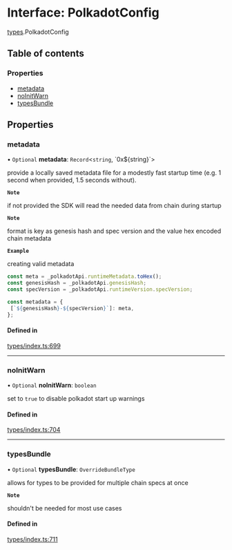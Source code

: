 # Interface: PolkadotConfig

[types](../wiki/types).PolkadotConfig

## Table of contents

### Properties

- [metadata](../wiki/types.PolkadotConfig#metadata)
- [noInitWarn](../wiki/types.PolkadotConfig#noinitwarn)
- [typesBundle](../wiki/types.PolkadotConfig#typesbundle)

## Properties

### metadata

• `Optional` **metadata**: `Record`<`string`, \`0x${string}\`\>

provide a locally saved metadata file for a modestly fast startup time (e.g. 1 second when provided, 1.5 seconds without).

**`Note`**

 if not provided the SDK will read the needed data from chain during startup

**`Note`**

 format is key as genesis hash and spec version and the value hex encoded chain metadata

**`Example`**

 creating valid metadata
```ts
const meta = _polkadotApi.runtimeMetadata.toHex();
const genesisHash = _polkadotApi.genesisHash;
const specVersion = _polkadotApi.runtimeVersion.specVersion;

const metadata = {
 [`${genesisHash}-${specVersion}`]: meta,
};
```

#### Defined in

[types/index.ts:699](https://github.com/PolymeshAssociation/polymesh-sdk/blob/2d3ac2ae/src/types/index.ts#L699)

___

### noInitWarn

• `Optional` **noInitWarn**: `boolean`

set to `true` to disable polkadot start up warnings

#### Defined in

[types/index.ts:704](https://github.com/PolymeshAssociation/polymesh-sdk/blob/2d3ac2ae/src/types/index.ts#L704)

___

### typesBundle

• `Optional` **typesBundle**: `OverrideBundleType`

allows for types to be provided for multiple chain specs at once

**`Note`**

 shouldn't be needed for most use cases

#### Defined in

[types/index.ts:711](https://github.com/PolymeshAssociation/polymesh-sdk/blob/2d3ac2ae/src/types/index.ts#L711)
